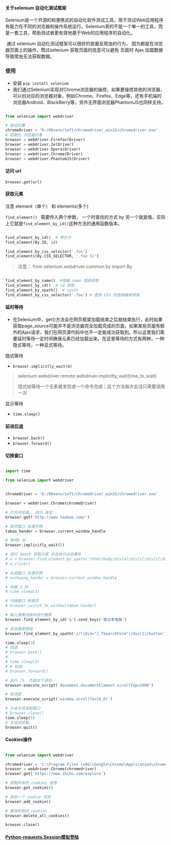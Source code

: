 



#### 关于selenium 自动化测试框架

​	Selenium是一个开源的和便携式的自动化软件测试工具，用于测试Web应用程序有能力在不同的浏览器和操作系统运行。Selenium真的不是一个单一的工具，而是一套工具，帮助测试者更有效地基于Web的应用程序的自动化。

​	通过 selenium 自动化测试框架可以很好的放置反爬虫的行为， 因为都是在浏览器页面上的操作，筒过selenium 获取页面的信息可以避免 页面时 Ajax 加载数据导致爬虫无法获取数据。



### 使用

-   安装 `pip install selenium`
-   我们通过Selenium实现对Chrome浏览器的操控，如果要操控其他的浏览器，可以创对应的浏览器对象，例如Chrome、Firefox、Edge等，还有手机端的浏览器Android、BlackBerry等，另外无界面浏览器PhantomJS也同样支持。

```python

from selenium import webdriver

# 驱动位置
chromeDriver = 'D:/00venv/soft/chromedriver_win32/chromedriver.exe'
# 初始化 浏览器对象
browser = webdriver.Firefox(Driver)
browser = webdriver.Ie(Driver)
browser = webdriver.Opera(Driver)
browser = webdriver.Chrome(Driver)
browser = webdriver.PhantomJS(Driver)

```

#### 访问 url

`browser.get(url)`



#### 获取元素

注意  element（单个） 和 elements(多个)

`find_element() ` 需要传入两个参数， 一个时查找的方式 by 另一个就是值，实际上它就是`find_element_by_id()`这种方法的通用函数版本。

```python

find_element_by_id()  # 等价于
find_element(By.ID, id)

find_element_by_css_selector('.foo')
find_elements(By.CSS_SELECTOR, '.foo li')
```

>   注意： from selenium.webdriver.common.by import By



```python

find_element_by_name()  #根据 name 值来获取
find_element_by_id()  # id 获取
find_element_by_xpath()  # xpath
find_element_by_css_selector('.foo') # 更具 CSS 的选择器来获取 

```



#### 延时等待

-   在Selenium中，get()方法会在网页框架加载结束之后就结束执行，此时如果获取page_source可能并不是浏览器完全加载完成的页面，如果某些页面有额外的Ajax请求，我们在网页源代码中也不一定能成功获取到。所以这里我们需要延时等待一定时间确保元素已经加载出来。在这里等待的方式有两种，一种隐式等待，一种显式等待。

隐式等待

-   `browser.implicitly_wait(4)`

>   selenium.webdriver.remote.webdriver.implicitly_wait(time_to_wait)
>
>   隐式地等待一个无素被发现或一个命令完成；这个方法每次会话只需要调用一次

显示等待

-   `time.sleep()`



#### 前进后退

-   `browser.back()`
-   `browser.forward()`



#### 切换窗口

```python

import time

from selenium import webdriver


chromeDriver = 'D:/00venv/soft/chromedriver_win32/chromedriver.exe'

browser = webdriver.Chrome(chromeDriver)

# 打开浏览器， 访问 淘宝
browser.get('http://www.taobao.com/')

# 首页窗口 处理手柄
tabao_hander = browser.current_window_handle

# 等待5 秒
browser.implicitly_wait(5)

# 进行 Xpath 获取元素 并且执行点击事件
# a = browser.find_element_by_xpath('/html/body/div[4]/div[1]/div[1]/div[1]/div/ul/li[1]/a[1]')
# a.click()

# 女装窗口 处理手柄
# nvzhuang_hander = browser.current_window_handle

# 休眠 3 秒
# time.sleep(3)

# 切换窗口 到首页
# browser.switch_to_window(tabao_hander)

# 输入搜索内容并进行搜索
browser.find_element_by_id('q').send_keys('笔记本电脑')

# 点击搜索按钮
browser.find_element_by_xpath('//*[@id="J_TSearchForm"]/div[1]/button').click()

time.sleep(3)
# 回退
# browser.back()
#
# time.sleep(3)
# # 前进
# browser.forward()

# 执行 JS  页面向下滚动
browser.execute_script('document.documentElement.scrollTop=2000')

# 到顶部
browser.execute_script('window.scrollTo=(0,0)')

# 只会关闭当前窗口
# browser.close()
time.sleep(5)
# 关闭浏览器
browser.quit()
```



#### Cookies操作

```python

from selenium import webdriver

chromedriver = 'C:\Program Files (x86)\Google\Chrome\Application\chromedriver'
browser = webdriver.Chrome(chromedriver)
browser.get('https://www.zhihu.com/explore')

# 获取所有的 cookies 信息
browser.get_cookies()

# 添加一个 cookie 信息
browser.add_cookie()

# 删除所有的 cookies
browser.delete_all_cookies()

browser.close()
```





#### [Python-requests.Session模拟登陆](https://www.cnblogs.com/whatbeg/p/5320666.html)